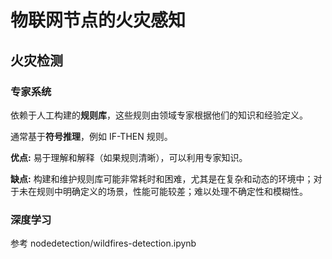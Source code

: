 # 物联网节点的火灾感知

## 火灾检测

### 专家系统

依赖于人工构建的**规则库**，这些规则由领域专家根据他们的知识和经验定义。

通常基于**符号推理**，例如 IF-THEN 规则。

**优点:** 易于理解和解释（如果规则清晰），可以利用专家知识。

**缺点:** 构建和维护规则库可能非常耗时和困难，尤其是在复杂和动态的环境中；对于未在规则中明确定义的场景，性能可能较差；难以处理不确定性和模糊性。

### 深度学习

参考 nodedetection/wildfires-detection.ipynb

